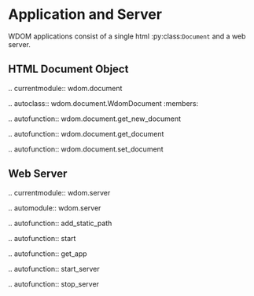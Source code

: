Application and Server
======================

WDOM applications consist of a single html :py:class:`Document` and a web server.


HTML Document Object
--------------------

.. currentmodule:: wdom.document

.. autoclass:: wdom.document.WdomDocument
   :members:

.. autofunction:: wdom.document.get_new_document

.. autofunction:: wdom.document.get_document

.. autofunction:: wdom.document.set_document


Web Server
----------

.. currentmodule:: wdom.server

.. automodule:: wdom.server

   .. autofunction:: add_static_path

   .. autofunction:: start

   .. autofunction:: get_app

   .. autofunction:: start_server

   .. autofunction:: stop_server
